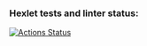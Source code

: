 ### Hexlet tests and linter status:
[![Actions Status](https://github.com/Ymirotvorenie/frontend-project-46/actions/workflows/hexlet-check.yml/badge.svg)](https://github.com/Ymirotvorenie/frontend-project-46/actions)